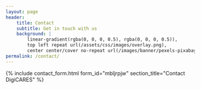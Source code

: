```yaml
---
layout: page
header:
    title: Contact
    subtitle: Get in touch with us
    background: |
        linear-gradient(rgba(0, 0, 0, 0.5), rgba(0, 0, 0, 0.5)),
        top left repeat url(/assets/css/images/overlay.png),
        center center/cover no-repeat url(/images/banner/pexels-pixabay-373543.jpg)
permalink: /contact/
---
```


{% include
    contact_form.html
    form_id="mbljrpjw"
    section_title="Contact DigiCARES"
%}

